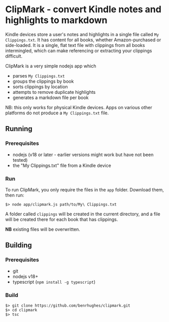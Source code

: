 # ClipMark - convert Kindle notes and highlights to markdown

Kindle devices store a user's notes and highlights in a single file called `My Clippings.txt`. It has content for all books, whether Amazon-purchased or side-loaded. It is a single, flat text file with clippings from all books intermingled, which can make referencing or extracting your clippings difficult. 

ClipMark is a very simple nodejs app which
- parses `My Clippings.txt`
- groups the clippings by book
- sorts clippings by location
- attempts to remove duplicate highlights
- generates a markdown file per book 

NB: this only works for physical Kindle devices. Apps on various other platforms do not produce a `My Clippings.txt` file.

## Running
### Prerequisites

- nodejs (v18 or later - earlier versions might work but have not been tested)
- the "My Clippings.txt" file from a Kindle device


### Run
To run ClipMark, you only require the files in the `app` folder. Download them, then run:

```
$> node app/clipmark.js path/to/My\ Clippings.txt
```

A folder called `clippings` will be created in the current directory, and a file will be created there for each book that has clippings. 

**NB** existing files will be overwritten.

## Building
### Prerequisites
- git
- nodejs v18+
- typescript (`npm install -g typescript`)

### Build
```
$> git clone https://github.com/benrhughes/clipmark.git
$> cd clipmark
$> tsc
```


